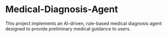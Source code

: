 # Medical-Diagnosis-Agent
 This project implements an AI-driven, rule-based medical diagnosis agent designed to provide preliminary medical guidance to users.
